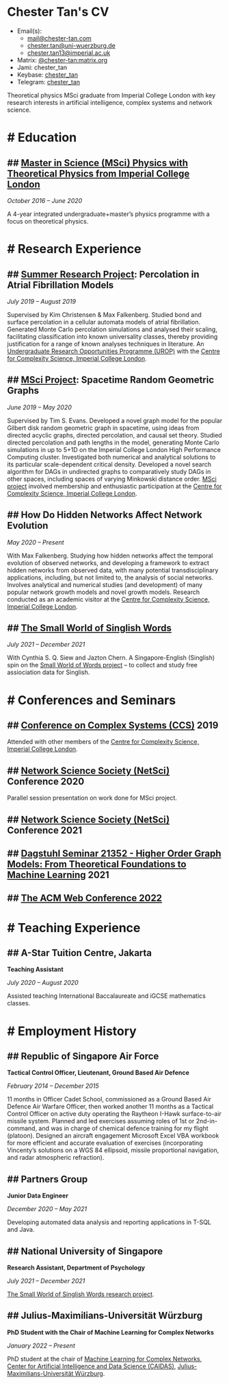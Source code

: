 # Chester Tan's CV

* Email(s): 
  * [mail@chester-tan.com](mailto:mail@chester-tan.com)
  * [chester.tan@uni-wuerzburg.de](mailto:chester.tan@uni-wuerzburg.de)
  * [chester.tan13@imperial.ac.uk](mailto:chester.tan13@imperial.ac.uk)
* Matrix: [@chester-tan:matrix.org](https://matrix.to/#/@chester-tan:matrix.org)
* Jami: chester\_tan
* Keybase: [chester\_tan](https://keybase.io/chester_tan)
* Telegram: [chester\_tan](https://t.me/chester_tan)

Theoretical physics MSci graduate from Imperial College London with key research interests in artificial intelligence, complex systems and network science.

# \# Education

## \#\# [Master in Science (MSci) Physics with Theoretical Physics from Imperial College London](https://www.imperial.ac.uk/study/ug/courses/physics-department/theoretical-physics-msci/)

*October 2016 – June 2020*

A 4-year integrated undergraduate\+master’s physics programme with a focus on theoretical physics.

# \# Research Experience

## \#\# [Summer Research Project](http://www.imperial.ac.uk/urop/): Percolation in Atrial Fibrillation Models

*July 2019 – August 2019*

Supervised by Kim Christensen & Max Falkenberg. Studied bond and surface percolation in a cellular automata models of atrial fibrillation. Generated Monte Carlo percolation simulations and analysed their scaling, facilitating classification into known universality classes, thereby providing justification for a range of known analyses techniques in literature. An [Undergraduate Research Opportunities Programme \(UROP\)](http://www.imperial.ac.uk/urop/) with the [Centre for Complexity Science, Imperial College London](https://www.imperial.ac.uk/complexity-science). 

## \#\# [MSci Project](https://www.imperial.ac.uk/physics/students/current-students/undergraduate-and-masters-degree-courses-list/msci-projects/): Spacetime Random Geometric Graphs

*June 2019 – May 2020*

Supervised by Tim S. Evans. Developed a novel graph model for the popular Gilbert disk random geometric graph in spacetime, using ideas from directed acyclic graphs, directed percolation, and causal set theory. Studied directed percolation and path lengths in the model, generating Monte Carlo simulations in up to 5\+1D on the Imperial College London High Performance Computing cluster. Investigated both numerical and analytical solutions to its particular scale-dependent critical density. Developed a novel search algorithm for DAGs in undirected graphs to comparatively study DAGs in other spaces, including spaces of varying Minkowski distance order. [MSci project](https://www.imperial.ac.uk/physics/students/current-students/undergraduate-and-masters-degree-courses-list/msci-projects/) involved membership and enthusiastic participation at the [Centre for Complexity Science, Imperial College London](https://www.imperial.ac.uk/complexity-science).

## \#\# How Do Hidden Networks Affect Network Evolution

*May 2020 – Present*

With Max Falkenberg. Studying how hidden networks affect the temporal evolution of observed networks, and developing a framework to extract hidden networks from observed data, with many potential transdisciplinary applications, including, but not limited to, the analysis of social networks. Involves analytical and numerical studies \(and development\) of many popular network growth models and novel growth models. Research conducted as an academic visitor at the [Centre for Complexity Science, Imperial College London](https://www.imperial.ac.uk/complexity-science).

## \#\# [The Small World of Singlish Words](https://singlishwords.nus.edu.sg)

*July 2021 – December 2021*

With Cynthia S. Q. Siew and Jazton Chern. A Singapore-English \(Singlish\) spin on the [Small World of Words project](https://smallworldofwords.org/en/project/home) – to collect and study free assiociation data for Singlish.

# \# Conferences and Seminars

## \#\# [Conference on Complex Systems \(CCS\)](https://cssociety.org/ccs) 2019

Attended with other members of the [Centre for Complexity Science, Imperial College London](https://www.imperial.ac.uk/complexity-science).

## \#\# [Network Science Society (NetSci)](https://netscisociety.net/home) Conference 2020

Parallel session presentation on work done for MSci project.

## \#\# [Network Science Society (NetSci)](https://netscisociety.net/home) Conference 2021

## \#\# [Dagstuhl Seminar 21352 - Higher Order Graph Models: From Theoretical Foundations to Machine Learning](https://drops.dagstuhl.de/opus/volltexte/2021/15592/) 2021

## \#\# [The ACM Web Conference 2022](https://www2022.thewebconf.org/)

# \# Teaching Experience

## \#\# A-Star Tuition Centre, Jakarta
**Teaching Assistant**

*July 2020 – August 2020*

Assisted teaching International Baccalaureate and iGCSE mathematics classes.

# \# Employment History

## \#\# Republic of Singapore Air Force
**Tactical Control Officer, Lieutenant, Ground Based Air Defence**

*February 2014 – December 2015*

11 months in Officer Cadet School, commissioned as a Ground Based Air Defence Air Warfare Officer, then worked another 11 months as a Tactical Control Officer on active duty operating the Raytheon I-Hawk surface-to-air missile system. Planned and led exercises assuming roles of 1st or 2nd-in-command, and was in charge of chemical defence training for my flight (platoon). Designed an aircraft engagement Microsoft Excel VBA workbook for more efficient and accurate evaluation of exercises (incorporating Vincenty’s solutions on a WGS 84 ellipsoid, missile proportional navigation, and radar atmospheric refraction). 

## \#\# Partners Group
**Junior Data Engineer**

*December 2020 – May 2021*

Developing automated data analysis and reporting applications in T-SQL and Java.

## \#\# National University of Singapore
**Research Assistant, Department of Psychology**

*July 2021 – December 2021*

[The Small World of Singlish Words research project](https://singlishwords.nus.edu.sg).

## \#\# Julius-Maximilians-Universität Würzburg
**PhD Student with the Chair of Machine Learning for Complex Networks**

*January 2022 – Present*

PhD student at the chair of [Machine Learning for Complex Networks](https://www.informatik.uni-wuerzburg.de/ml4nets/team/), [Center for Artificial Intelligence and Data Science (CAIDAS)](https://www.uni-wuerzburg.de/caidas/), [Julius-Maximilians-Universität Würzburg](https://www.uni-wuerzburg.de/).
